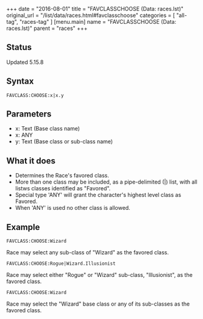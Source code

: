 +++
date = "2016-08-01"
title = "FAVCLASSCHOOSE (Data: races.lst)"
original_url = "/list/data/races.html#favclasschoose"
categories = [ "all-tag", "races-tag" ]
[menu.main]
    name = "FAVCLASSCHOOSE (Data: races.lst)"
    parent = "races"
+++

## Status

Updated 5.15.8

## Syntax

`FAVCLASS:CHOOSE:x|x.y`

## Parameters

-   x: Text (Base class name)
-   x: ANY
-   y: Text (Base class or sub-class name)



What it does
------------

-   Determines the Race's favored class.
-   More than one class may be included, as a pipe-delimited (|) list,
    with all listws classes identified as "Favored".
-   Special type 'ANY' will grant the character's highest level class
    as Favored.
-   When 'ANY' is used no other class is allowed.

Example
-------

`FAVCLASS:CHOOSE:Wizard`

Race may select any sub-class of "Wizard" as the favored class.

`FAVCLASS:CHOOSE:Rogue|Wizard.Illusionist`

Race may select either "Rogue" or "Wizard" sub-class, "Illusionist", as
the favored class.

`FAVCLASS:CHOOSE:Wizard`

Race may select the "Wizard" base class or any of its sub-classes as the
favored class.

